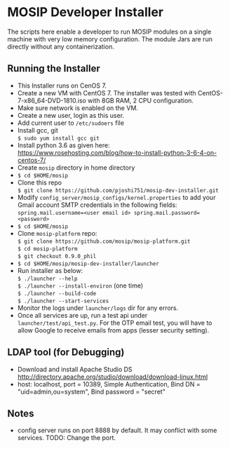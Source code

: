 # MOSIP Developer Installer

The scripts here enable a developer to run MOSIP modules on a single machine with very low memory configuration.  The module Jars are run directly without any containerization.  

## Running the Installer

- This Installer runs on CenOS 7.
- Create a new VM with CentOS 7. The installer was tested with CentOS-7-x86_64-DVD-1810.iso with 8GB RAM, 2 CPU configuration.
- Make sure network is enabled on the VM.
- Create a new user, login as this user.
- Add current user to `/etc/sudoers` file 
- Install gcc, git  
`$ sudo yum install gcc git`
- Install python 3.6 as given here:  
https://www.rosehosting.com/blog/how-to-install-python-3-6-4-on-centos-7/
- Create `mosip` directory in home directory
- `$ cd $HOME/mosip`
- Clone this repo  
`$ git clone https://github.com/pjoshi751/mosip-dev-installer.git`
- Modify `config_server/mosip_configs/kernel.properties` to add your Gmail account SMTP credentials in the following fields:  
`spring.mail.username=<user email id>
 spring.mail.password=<password>`
- `$ cd $HOME/mosip` 
- Clone `mosip-platform` repo:  
`$ git clone https://github.com/mosip/mosip-platform.git`    
`$ cd mosip-platform`  
`$ git checkout 0.9.0_phil`  
- `$ cd $HOME/mosip/mosip-dev-installer/launcher`
- Run installer as below:  
`$ ./launcher --help`  
`$ ./launcher --install-environ` (one time)  
`$ ./launcher --build-code`  
`$ ./launcher --start-services`  
- Monitor the logs under `launcher/logs` dir for any errors.
- Once all services are up, run a test api under `launcher/test/api_test.py`. For the OTP email test, you will have to allow Google to receive emails from apps (lesser security setting).


## LDAP tool (for Debugging)
- Download and install Apache Studio DS
http://directory.apache.org/studio/download/download-linux.html
- host: localhost, port = 10389, Simple Authentication, Bind DN = "uid=admin,ou=system", Bind password = "secret"

## Notes
- config server runs on port 8888 by default.  It may conflict with some services. TODO: Change the port.



